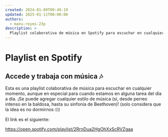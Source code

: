 ```yaml
---
created: 2024-01-09T09:49:19
updated: 2025-01-11T00:00:00
authors:
  - manu-reyes-23p
description: >
  Playlist colaborativa de música en Spotify para escuchar en cualquier momento.
---
```


# Playlist en Spotify

## Accede y trabaja con música 🎶

Esta es una playlist colaborativa de música para escuchar en cualquier
momento, aunque en especial para cuando estamos en alguna tarea del día a día.
¡Se puede agregar cualquier estilo de música (si, desde perreo intenso en la
baldosa, hasta su sinfonía de Beethoven)! (solo considera que la idea es no
dormirnos 🙄)

El link es el siguiente:

<https://open.spotify.com/playlist/2RrnDua2HgOhXxScRVZgaa>

​
